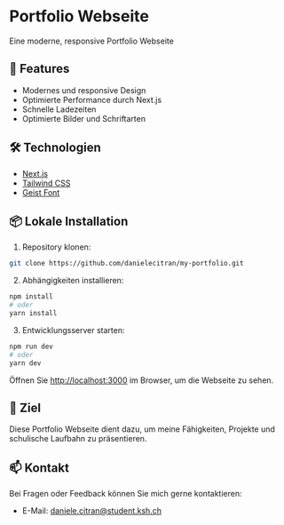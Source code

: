 # Portfolio Webseite

Eine moderne, responsive Portfolio Webseite
## 🚀 Features

- Modernes und responsive Design
- Optimierte Performance durch Next.js
- Schnelle Ladezeiten
- Optimierte Bilder und Schriftarten

## 🛠️ Technologien

- [Next.js](https://nextjs.org/)
- [Tailwind CSS](https://tailwindcss.com/)
- [Geist Font](https://vercel.com/font)

## 📦 Lokale Installation

1. Repository klonen:
```bash
git clone https://github.com/danielecitran/my-portfolio.git
```

2. Abhängigkeiten installieren:
```bash
npm install
# oder
yarn install
```

3. Entwicklungsserver starten:
```bash
npm run dev
# oder
yarn dev
```

Öffnen Sie [http://localhost:3000](http://localhost:3000) im Browser, um die Webseite zu sehen.

## 🎯 Ziel

Diese Portfolio Webseite dient dazu, um meine Fähigkeiten, Projekte und schulische Laufbahn zu präsentieren.

## 📫 Kontakt

Bei Fragen oder Feedback können Sie mich gerne kontaktieren:
- E-Mail: [daniele.citran@student.ksh.ch](mailto:daniele.citran@student.ksh.ch)
